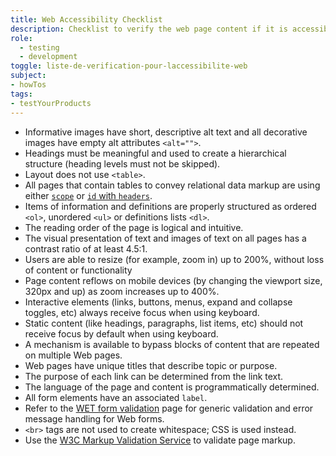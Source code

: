 ```yaml
---
title: Web Accessibility Checklist
description: Checklist to verify the web page content if it is accessible or not.
role:
  - testing
  - development
toggle: liste-de-verification-pour-laccessibilite-web
subject:
- howTos
tags:
- testYourProducts
---
```


<ul class="list-unstyled mrgn-tp-lg">
  <li class="mrgn-bttm-md"><span class="far fa-square mrgn-rght-md" aria-hidden="true"></span>Informative images have short, descriptive alt text and all decorative images have empty alt attributes <code>&lt;alt=""&gt;</code>.</li>
  <li class="mrgn-bttm-md"><span class="far fa-square mrgn-rght-md" aria-hidden="true"></span>Headings must be meaningful and used to create a hierarchical structure (heading levels must not be skipped).</li>
  <li class="mrgn-bttm-md"><span class="far fa-square mrgn-rght-md" aria-hidden="true"></span>Layout does not use <code>&lt;table&gt;</code>.</li>
  <li class="mrgn-bttm-md"><span class="far fa-square mrgn-rght-md" aria-hidden="true"></span>All pages that contain tables to convey relational data markup are using either <a href="https://webaim.org/techniques/tables/data#scope"><code>scope</code></a> or <a href="https://webaim.org/techniques/tables/data#id"><code>id</code> with <code>headers</code></a>.</li>
  <li class="mrgn-bttm-md"><span class="far fa-square mrgn-rght-md" aria-hidden="true"></span>Items of information and definitions are properly structured as ordered <code>&lt;ol&gt;</code>, unordered <code>&lt;ul&gt;</code> or definitions lists <code>&lt;dl&gt;</code>.</li>
  <li class="mrgn-bttm-md"><span class="far fa-square mrgn-rght-md" aria-hidden="true"></span>The reading order of the page is logical and intuitive.</li>
  <li class="mrgn-bttm-md"><span class="far fa-square mrgn-rght-md" aria-hidden="true"></span>The visual presentation of text and images of text on all pages has a contrast ratio of at least 4.5:1.</li>
  <li class="mrgn-bttm-md"><span class="far fa-square mrgn-rght-md" aria-hidden="true"></span>Users are able to resize (for example, zoom in) up to 200%, without loss of content or functionality</li>
  <li class="mrgn-bttm-md"><span class="far fa-square mrgn-rght-md" aria-hidden="true"></span>Page content reflows on mobile devices (by changing the viewport size, 320px and up) as zoom increases up to 400%.</li>
  <li class="mrgn-bttm-md"><span class="far fa-square mrgn-rght-md" aria-hidden="true"></span>Interactive elements (links, buttons, menus, expand and collapse toggles, etc) always receive focus when using keyboard.</li>
  <li class="mrgn-bttm-md"><span class="far fa-square mrgn-rght-md" aria-hidden="true"></span>Static content (like headings, paragraphs, list items, etc) should not receive focus by default when using keyboard.</li>
  <li class="mrgn-bttm-md"><span class="far fa-square mrgn-rght-md" aria-hidden="true"></span>A mechanism is available to bypass blocks of content that are repeated on multiple Web pages.</li>
  <li class="mrgn-bttm-md"><span class="far fa-square mrgn-rght-md" aria-hidden="true"></span>Web pages have unique titles that describe topic or purpose.</li>
  <li class="mrgn-bttm-md"><span class="far fa-square mrgn-rght-md" aria-hidden="true"></span>The purpose of each link can be determined from the link text.</li>
  <li class="mrgn-bttm-md"><span class="far fa-square mrgn-rght-md" aria-hidden="true"></span>The language of the page and content is programmatically determined.</li>
  <li class="mrgn-bttm-md"><span class="far fa-square mrgn-rght-md" aria-hidden="true"></span>All form elements have an associated <code>label</code>.</li>
  <li class="mrgn-bttm-md"><span class="far fa-square mrgn-rght-md" aria-hidden="true"></span>Refer to the <a href="https://wet-boew.github.io/wet-boew/demos/formvalid/formvalid-en.html">WET form validation</a> page for generic validation and error message handling for Web forms.</li>
  <li class="mrgn-bttm-md"><span class="far fa-square mrgn-rght-md" aria-hidden="true"></span><code>&lt;br&gt;</code> tags are not used to create whitespace; CSS is used instead.</li>
  <li class="mrgn-bttm-md"><span class="far fa-square mrgn-rght-md" aria-hidden="true"></span>Use the <a href="https://validator.w3.org/">W3C Markup Validation Service</a> to validate page markup.</li>
</ul>
